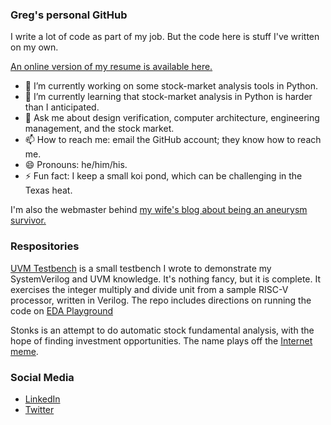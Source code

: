 ### Greg's personal GitHub

I write a lot of code as part of my job. But the code here is stuff I've written on my own.

[An online version of my resume is available here.](https://github.com/gregorykemp/gregorykemp/blob/main/gkemp_resume_2022.md) 

* 🔭 I’m currently working on some stock-market analysis tools in Python.
* 🌱 I’m currently learning that stock-market analysis in Python is harder than I anticipated.
* 💬 Ask me about design verification, computer architecture, engineering management, and the stock market.
* 📫 How to reach me: email the GitHub account; they know how to reach me.
* 😄 Pronouns: he/him/his.
* ⚡ Fun fact: I keep a small koi pond, which can be challenging in the Texas heat.

I'm also the webmaster behind [my wife's blog about being an aneurysm survivor.](https://livedtotell.org/)


### Respositories

[UVM Testbench](https://github.com/gregorykemp/sample_uvm_testbench) is a small testbench I wrote to demonstrate my SystemVerilog and UVM knowledge. It's nothing fancy, but it is complete. It exercises the integer multiply and divide unit from a sample RISC-V processor, written in Verilog. The repo includes directions on running the code on [EDA Playground](https://www.edaplayground.com/)

Stonks is an attempt to do automatic stock fundamental analysis, with the hope of finding investment opportunities. The name plays off the [Internet meme](https://knowyourmeme.com/memes/stonks).

### Social Media

* [LinkedIn](https://www.linkedin.com/in/gkemp14/)
* [Twitter](https://twitter.com/itsGregoryKemp)


<!--
**gregorykemp/gregorykemp** is a ✨ _special_ ✨ repository because its `README.md` (this file) appears on your GitHub profile.

Here are some ideas to get you started:

- 🔭 I’m currently working on ...
- 🌱 I’m currently learning ...
- 👯 I’m looking to collaborate on ...
- 🤔 I’m looking for help with ...
- 💬 Ask me about ...
- 📫 How to reach me: ...
- 😄 Pronouns: ...
- ⚡ Fun fact: ...
-->
